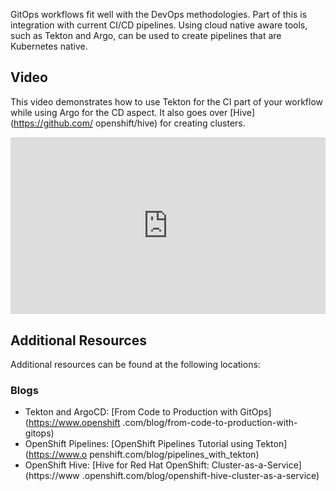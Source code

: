 GitOps workflows fit well with the DevOps methodologies. Part of this is
integration with current CI/CD pipelines. Using cloud native aware tools, such
as Tekton and Argo, can be used to create pipelines that are Kubernetes native.

## Video

This video demonstrates how to use Tekton for the CI part of your workflow
while using Argo for the CD aspect. It also goes over [Hive](https://github.com/
openshift/hive) for creating clusters.

<div style="
    position: relative; 
    padding-bottom: 56.25%; 
    margin-bottom: 2em;
    height: 0; 
    overflow: hidden; 
    max-width: 100%; 
    height: auto;">
    <iframe 
        src="https://www.youtube.com/embed/pVZ-3LEIHc8" 
        frameborder="0" 
        allowfullscreen 
        style="
            position: absolute; 
            top: 0; 
            left: 0; 
            width: 100%; 
            height: 100%;
        ">
    </iframe>
</div>

## Additional Resources

Additional resources can be found at the following locations:

### Blogs

* Tekton and ArgoCD: [From Code to Production with GitOps](https://www.openshift
.com/blog/from-code-to-production-with-gitops)
* OpenShift Pipelines: [OpenShift Pipelines Tutorial using Tekton](https://www.o
penshift.com/blog/pipelines_with_tekton)
* OpenShift Hive: [Hive for Red Hat OpenShift: Cluster-as-a-Service](https://www
.openshift.com/blog/openshift-hive-cluster-as-a-service)
